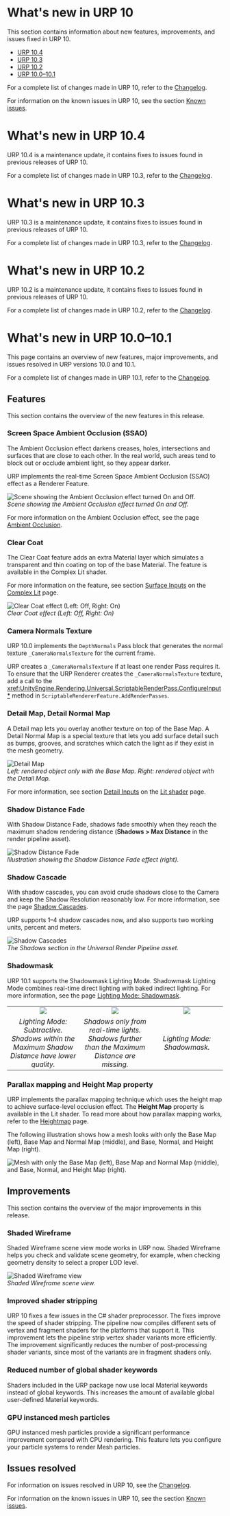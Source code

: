 # What's new in URP 10

This section contains information about new features, improvements, and issues fixed in URP 10.

* [URP 10.4](#urp-10-4)
* [URP 10.3](#urp-10-3)
* [URP 10.2](#urp-10-2)
* [URP 10.0–10.1](#urp-10-1)

For a complete list of changes made in URP 10, refer to the [Changelog](../../changelog/CHANGELOG.html).

For information on the known issues in URP 10, see the section [Known issues](../known-issues.md).

# What's new in URP 10.4<a name="urp-10-4"></a>

URP 10.4 is a maintenance update, it contains fixes to issues found in previous releases of URP 10.

For a complete list of changes made in URP 10.3, refer to the [Changelog](../../changelog/CHANGELOG.html).

# What's new in URP 10.3<a name="urp-10-3"></a>

URP 10.3 is a maintenance update, it contains fixes to issues found in previous releases of URP 10.

For a complete list of changes made in URP 10.3, refer to the [Changelog](../../changelog/CHANGELOG.html).

# What's new in URP 10.2<a name="urp-10-2"></a>

URP 10.2 is a maintenance update, it contains fixes to issues found in previous releases of URP 10.

For a complete list of changes made in URP 10.2, refer to the [Changelog](../../changelog/CHANGELOG.html).

# What's new in URP 10.0–10.1<a name="urp-10-1"></a>

This page contains an overview of new features, major improvements, and issues resolved in URP versions 10.0 and 10.1.

For a complete list of changes made in URP 10.1, refer to the [Changelog](../../changelog/CHANGELOG.html).

## Features

This section contains the overview of the new features in this release.

### Screen Space Ambient Occlusion (SSAO)

The Ambient Occlusion effect darkens creases, holes, intersections and surfaces that are close to each other. In the real world, such areas tend to block out or occlude ambient light, so they appear darker.

URP implements the real-time Screen Space Ambient Occlusion (SSAO) effect as a Renderer Feature.

![Scene showing the Ambient Occlusion effect turned On and Off.](../Images/whats-new/urp-10/ssao.png)<br/>*Scene showing the Ambient Occlusion effect turned On and Off.*

For more information on the Ambient Occlusion effect, see the page [Ambient Occlusion](../post-processing-ssao.md).

### Clear Coat

The Clear Coat feature adds an extra Material layer which simulates a transparent and thin coating on top of the base Material. The feature is available in the Complex Lit shader.

For more information on the feature, see section [Surface Inputs](../shader-complex-lit.md#surface-inputs) on the [Complex Lit](../shader-complex-lit.md) page.

![Clear Coat effect (Left: Off, Right: On)](../Images/whats-new/urp-10/clear-coat.png)<br/>*Clear Coat effect (Left: Off, Right: On)*

### Camera Normals Texture

URP 10.0 implements the `DepthNormals` Pass block that generates the normal texture `_CameraNormalsTexture` for the current frame.

URP creates a `_CameraNormalsTexture` if at least one render Pass requires it. To ensure that the URP Renderer creates the `_CameraNormalsTexture` texture, add a call to the <xref:UnityEngine.Rendering.Universal.ScriptableRenderPass.ConfigureInput*> method in `ScriptableRendererFeature.AddRenderPasses`.

### Detail Map, Detail Normal Map

A Detail map lets you overlay another texture on top of the Base Map. A Detail Normal Map is a special texture that lets you add surface detail such as bumps, grooves, and scratches which catch the light as if they exist in the mesh geometry.

![Detail Map](../Images/whats-new/urp-10/detail-map.png)<br/>*Left: rendered object only with the Base Map. Right: rendered object with the Detail Map.*

For more information, see section [Detail Inputs](../lit-shader.md#detail-inputs) on the [Lit shader](../lit-shader.md) page.

### Shadow Distance Fade

With Shadow Distance Fade, shadows fade smoothly when they reach the maximum shadow rendering distance (__Shadows > Max Distance__ in the render pipeline asset).

![Shadow Distance Fade](../Images/whats-new/urp-10/shadow-distance-fade.png)<br/>*Illustration showing the Shadow Distance Fade effect (right).*

### Shadow Cascade

With shadow cascades, you can avoid crude shadows close to the Camera and keep the Shadow Resolution reasonably low. For more information, see the page [Shadow Cascades](https://docs.unity3d.com/Manual/shadow-cascades.html).

URP supports 1–4 shadow cascades now, and also supports two working units, percent and meters.

![Shadow Cascades](../Images/lighting/urp-asset-shadows.png)<br/>*The Shadows section in the Universal Render Pipeline asset.*

### Shadowmask

URP 10.1 supports the Shadowmask Lighting Mode. Shadowmask Lighting Mode combines real-time direct lighting with baked indirect lighting. For more information, see the page [Lighting Mode: Shadowmask](https://docs.unity3d.com/Manual/LightMode-Mixed-Shadowmask.html).

<table style="text-align:center; border:none;">
  <tbody><tr>
    <td style="width:33%; border:none;"><img src="../Images/whats-new/urp-10/lightmode-subtractive.png" /></td>
    <td style="width:33%; border:none;"><img src="../Images/whats-new/urp-10/lightmode-all-lights-realtime.png" /></td>
    <td style="width:33%; border:none;"><img src="../Images/whats-new/urp-10/lightmode-shadowmask.png" /></td>
  </tr>
  <tr>
    <td style="padding:3px; border:none;"><em>Lighting Mode: Subtractive. Shadows within the Maximum Shadow Distance have lower quality.</em></td>
    <td style="padding:3px; border:none;"><em>Shadows only from real-time lights. Shadows further than the Maximum Distance are missing.</em></td>
    <td style="padding:3px; border:none;"><em>Lighting Mode: Shadowmask.</em></td>
  </tr>
</tbody></table>

### Parallax mapping and Height Map property

URP implements the parallax mapping technique which uses the height map to achieve surface-level occlusion effect. The **Height Map** property is available in the Lit shader. To read more about how parallax mapping works, refer to the [Heightmap](https://docs.unity3d.com/Manual/StandardShaderMaterialParameterHeightMap.html) page.

The following illustration shows how a mesh looks with only the Base Map (left), Base Map and Normal Map (middle), and Base, Normal, and Height Map (right).

![Mesh with only the Base Map (left), Base Map and Normal Map (middle), and Base, Normal, and Height Map (right).](../Images/whats-new/urp-10/parallax-height.png)

## Improvements

This section contains the overview of the major improvements in this release.

### Shaded Wireframe

Shaded Wireframe scene view mode works in URP now. Shaded Wireframe helps you check and validate scene geometry, for example, when checking geometry density to select a proper LOD level.

![Shaded Wireframe view](../Images/whats-new/urp-10/shaded-wireframe.png)<br/>*Shaded Wireframe scene view.*

### Improved shader stripping

URP 10 fixes a few issues in the C# shader preprocessor. The fixes improve the speed of shader stripping. The pipeline now compiles different sets of vertex and fragment shaders for the platforms that support it. This improvement lets the pipeline strip vertex shader variants more efficiently. The improvement significantly reduces the number of post-processing shader variants, since most of the variants are in fragment shaders only.

### Reduced number of global shader keywords

Shaders included in the URP package now use local Material keywords instead of global keywords. This increases the amount of available global user-defined Material keywords.

### GPU instanced mesh particles

GPU instanced mesh particles provide a significant performance improvement compared with CPU rendering. This feature lets you configure your particle systems to render Mesh particles.

## Issues resolved

For information on issues resolved in URP 10, see the [Changelog](../../changelog/CHANGELOG.html).

For information on the known issues in URP 10, see the section [Known issues](../known-issues.md).
